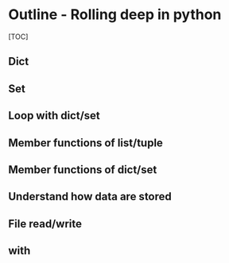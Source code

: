 # Outline - Rolling deep in python

[TOC]
## Dict

## Set

## Loop with dict/set

## Member functions of list/tuple

## Member functions of dict/set

## Understand how data are stored

## File read/write

## with